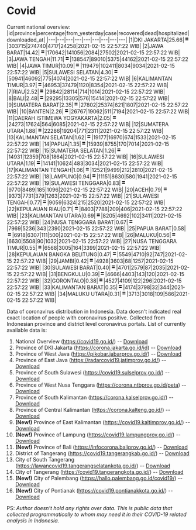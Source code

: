 # Covid
Current national overview:
|id|province|percentage|from_yesterday|case|recovered|dead|hospitalized|downloaded_at|
|---|---|---|---|---|---|---|---|---|
|1|DKI JAKARTA|25.66|![equal](https://github.com/ariefrachmannn/covid/raw/master/img/rsz_equal.png)|303715|274740|4717|24258|2021-02-15 22:57:22 WIB|
|2|JAWA BARAT|14.42|![equal](https://github.com/ariefrachmannn/covid/raw/master/img/rsz_equal.png)|170642|141056|2084|27502|2021-02-15 22:57:22 WIB|
|3|JAWA TENGAH|11.71|![equal](https://github.com/ariefrachmannn/covid/raw/master/img/rsz_equal.png)|138547|89010|5375|44162|2021-02-15 22:57:22 WIB|
|4|JAWA TIMUR|10.09|![equal](https://github.com/ariefrachmannn/covid/raw/master/img/rsz_equal.png)|119479|102411|8034|9034|2021-02-15 22:57:22 WIB|
|5|SULAWESI SELATAN|4.30|![equal](https://github.com/ariefrachmannn/covid/raw/master/img/rsz_equal.png)|50941|46092|775|4074|2021-02-15 22:57:22 WIB|
|6|KALIMANTAN TIMUR|3.97|![equal](https://github.com/ariefrachmannn/covid/raw/master/img/rsz_equal.png)|46953|37479|1120|8354|2021-02-15 22:57:22 WIB|
|7|RIAU|2.52|![equal](https://github.com/ariefrachmannn/covid/raw/master/img/rsz_equal.png)|29842|28114|714|1014|2021-02-15 22:57:22 WIB|
|8|BALI|2.48|![equal](https://github.com/ariefrachmannn/covid/raw/master/img/rsz_equal.png)|29295|13305|576|15414|2021-02-15 22:57:22 WIB|
|9|SUMATERA BARAT|2.35|![equal](https://github.com/ariefrachmannn/covid/raw/master/img/rsz_equal.png)|27802|25374|621|1807|2021-02-15 22:57:22 WIB|
|10|BANTEN|2.26|![equal](https://github.com/ariefrachmannn/covid/raw/master/img/rsz_equal.png)|26767|19062|511|7194|2021-02-15 22:57:22 WIB|
|11|DAERAH ISTIMEWA YOGYAKARTA|2.05|![equal](https://github.com/ariefrachmannn/covid/raw/master/img/rsz_equal.png)|24273|17624|564|6085|2021-02-15 22:57:22 WIB|
|12|SUMATERA UTARA|1.88|![equal](https://github.com/ariefrachmannn/covid/raw/master/img/rsz_equal.png)|22286|19204|771|2311|2021-02-15 22:57:22 WIB|
|13|KALIMANTAN SELATAN|1.62|![equal](https://github.com/ariefrachmannn/covid/raw/master/img/rsz_equal.png)|19177|16970|674|1533|2021-02-15 22:57:22 WIB|
|14|PAPUA|1.35|![equal](https://github.com/ariefrachmannn/covid/raw/master/img/rsz_equal.png)|15939|8755|170|7014|2021-02-15 22:57:22 WIB|
|15|SUMATERA SELATAN|1.26|![equal](https://github.com/ariefrachmannn/covid/raw/master/img/rsz_equal.png)|14931|12359|708|1864|2021-02-15 22:57:22 WIB|
|16|SULAWESI UTARA|1.19|![equal](https://github.com/ariefrachmannn/covid/raw/master/img/rsz_equal.png)|14141|10624|483|3034|2021-02-15 22:57:22 WIB|
|17|KALIMANTAN TENGAH|1.06|![equal](https://github.com/ariefrachmannn/covid/raw/master/img/rsz_equal.png)|12521|9499|212|2810|2021-02-15 22:57:22 WIB|
|18|LAMPUNG|0.94|![equal](https://github.com/ariefrachmannn/covid/raw/master/img/rsz_equal.png)|11151|8630|580|1941|2021-02-15 22:57:22 WIB|
|19|SULAWESI TENGGARA|0.83|![equal](https://github.com/ariefrachmannn/covid/raw/master/img/rsz_equal.png)|9770|8489|185|1096|2021-02-15 22:57:22 WIB|
|20|ACEH|0.79|![equal](https://github.com/ariefrachmannn/covid/raw/master/img/rsz_equal.png)|9373|7731|379|1263|2021-02-15 22:57:22 WIB|
|21|SULAWESI TENGAH|0.77|![equal](https://github.com/ariefrachmannn/covid/raw/master/img/rsz_equal.png)|9059|6324|215|2520|2021-02-15 22:57:22 WIB|
|22|KEPULAUAN RIAU|0.71|![equal](https://github.com/ariefrachmannn/covid/raw/master/img/rsz_equal.png)|8403|7788|209|406|2021-02-15 22:57:22 WIB|
|23|KALIMANTAN UTARA|0.69|![equal](https://github.com/ariefrachmannn/covid/raw/master/img/rsz_equal.png)|8205|4692|102|3411|2021-02-15 22:57:22 WIB|
|24|NUSA TENGGARA BARAT|0.67|![equal](https://github.com/ariefrachmannn/covid/raw/master/img/rsz_equal.png)|7969|5236|343|2390|2021-02-15 22:57:22 WIB|
|25|PAPUA BARAT|0.58|![equal](https://github.com/ariefrachmannn/covid/raw/master/img/rsz_equal.png)|6918|6307|111|500|2021-02-15 22:57:22 WIB|
|26|MALUKU|0.56|![equal](https://github.com/ariefrachmannn/covid/raw/master/img/rsz_equal.png)|6630|5508|90|1032|2021-02-15 22:57:22 WIB|
|27|NUSA TENGGARA TIMUR|0.55|![equal](https://github.com/ariefrachmannn/covid/raw/master/img/rsz_equal.png)|6568|3005|164|3399|2021-02-15 22:57:22 WIB|
|28|KEPULAUAN BANGKA BELITUNG|0.47|![equal](https://github.com/ariefrachmannn/covid/raw/master/img/rsz_equal.png)|5549|4710|92|747|2021-02-15 22:57:22 WIB|
|29|JAMBI|0.42|![equal](https://github.com/ariefrachmannn/covid/raw/master/img/rsz_equal.png)|4928|3603|68|1257|2021-02-15 22:57:22 WIB|
|30|SULAWESI BARAT|0.40|![equal](https://github.com/ariefrachmannn/covid/raw/master/img/rsz_equal.png)|4701|2579|87|2035|2021-02-15 22:57:22 WIB|
|31|BENGKULU|0.39|![equal](https://github.com/ariefrachmannn/covid/raw/master/img/rsz_equal.png)|4666|4403|143|120|2021-02-15 22:57:22 WIB|
|32|GORONTALO|0.38|![equal](https://github.com/ariefrachmannn/covid/raw/master/img/rsz_equal.png)|4527|4109|122|296|2021-02-15 22:57:22 WIB|
|33|KALIMANTAN BARAT|0.35|![equal](https://github.com/ariefrachmannn/covid/raw/master/img/rsz_equal.png)|4174|3798|32|344|2021-02-15 22:57:22 WIB|
|34|MALUKU UTARA|0.31|![equal](https://github.com/ariefrachmannn/covid/raw/master/img/rsz_equal.png)|3713|3018|109|586|2021-02-15 22:57:22 WIB|

Data of coronavirus distribution in Indonesia. Data doesn't indicated real exact location of people with coronavirus positive. Collected from Indonesian province and district level coronavirus portals. List of currently available data is:
1. National Overview (https://covid19.go.id/) -- [Download](https://www.dropbox.com/s/66ly270fw4y76fx/covid_nasional.csv?dl=0)
2. Province of DKI Jakarta (https://corona.jakarta.go.id/id) -- [Download](https://riwayat-file-covid-19-dki-jakarta-jakartagis.hub.arcgis.com/)
3. Province of West Java (https://pikobar.jabarprov.go.id/) -- [Download](https://www.dropbox.com/s/alg0zp60fylq6cn/covid_jabar.csv?dl=0)
4. Province of East Java (https://radarcovid19.jatimprov.go.id/) -- [Download](https://www.dropbox.com/sh/e7vtgcnl4ckbvr4/AADo9UMRDZvrhHn66qTHZOvNa?dl=0)
5. Province of South Sulawesi (https://covid19.sulselprov.go.id/) -- [Download](https://www.dropbox.com/s/z5ek23lwcztj7z7/covid_sulsel.csv?dl=0)
6. Province of West Nusa Tenggara (https://corona.ntbprov.go.id/peta) -- [Download](https://www.dropbox.com/s/4p2k93n42xx0c00/covid_ntb.csv?dl=0)
7. Province of South Kalimantan (https://corona.kalselprov.go.id/) -- [Download](https://www.dropbox.com/sh/7aa2kvz8lb04pzz/AADH1Oj5oFMw2mp-D3JStPRsa?dl=0)
8. Province of Central Kalimantan (https://corona.kalteng.go.id/) -- [Download](https://www.dropbox.com/s/9q01v5r3ys2ozk4/covid_kalteng.csv?dl=0)
9. **(New!)** Province of East Kalimantan (https://covid19.kaltimprov.go.id/) -- [Download](https://www.dropbox.com/sh/qhpxj532nm80goa/AAB6ek_fp1__ieTR0TFQpfIga?dl=0)
10. **(New!)** Province of Lampung (https://covid19.lampungprov.go.id/) -- [Download](https://www.dropbox.com/s/ecuew6oa9kzwqwx/covid_lampung.csv?dl=0)
11. **(New!)** Province of Bali (https://infocorona.baliprov.go.id/) -- [Download](https://www.dropbox.com/sh/iceiwun4ufttmiu/AAC7dSRMpfTjPI1Lfzw-LeCUa?dl=0)
12. District of Tangerang (https://covid19.tangerangkab.go.id/) -- [Download](https://www.dropbox.com/sh/yxovyy6sy5bnz4p/AACZzVHinisKmz8oQWyQJ3nua?dl=0)
13. City of South Tangerang (https://lawancovid19.tangerangselatankota.go.id/) -- [Download](https://www.dropbox.com/s/zlvxo4ivswdzmle/covid_tangsel.csv?dl=0)
14. City of Tangerang (https://covid19.tangerangkota.go.id/) -- [Download](https://www.dropbox.com/s/e53224kvdrpjzy0/covid_tangkot.csv?dl=0)
15. **(New!)** City of Palembang (https://hallo.palembang.go.id/covid19/) -- [Download](https://www.dropbox.com/sh/oj17bhwhlpjht9e/AABZEG-OiaSaFvikATDx6coEa?dl=0)
16. **(New!)** City of Pontianak (https://covid19.pontianakkota.go.id/) -- [Download](https://www.dropbox.com/sh/66if3y4ly51j4sh/AADQ-zwLGa7Kz4ZzJgDw2-3na?dl=0)

PS: *Author doesn't hold any rights over data. This is public data that collected programmatically to whom may need it in their COVID-19 related analysis in Indonesia.*
